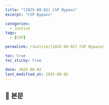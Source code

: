 ```yaml
---
title: "[2025-08-02] CSP Bypass"
excerpt: "CSP Bypass"

categories:
  - Justice
tags:
  - [CSP]

permalink: /Justice/[2025-08-02] CSP Bypass/

toc: true
toc_sticky: true

date: 2025-08-02
last_modified_at: 2025-08-02
---
```


## 🦥 본문

